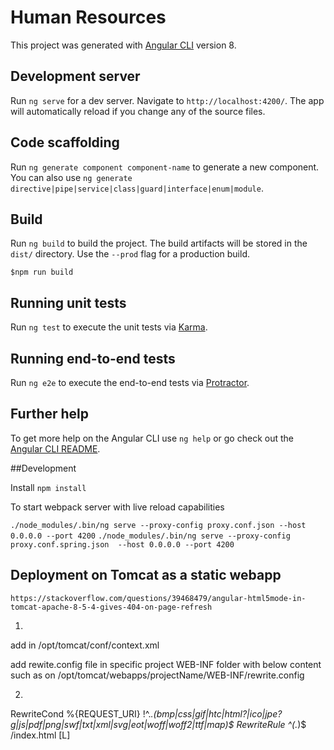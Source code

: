 # Human Resources

This project was generated with [Angular CLI](https://github.com/angular/angular-cli) version 8.

## Development server

Run `ng serve` for a dev server. Navigate to `http://localhost:4200/`. The app will automatically reload if you change any of the source files.

## Code scaffolding

Run `ng generate component component-name` to generate a new component. You can also use `ng generate directive|pipe|service|class|guard|interface|enum|module`.

## Build

Run `ng build` to build the project. The build artifacts will be stored in the `dist/` directory. Use the `--prod` flag for a production build.

`$npm run build`


## Running unit tests

Run `ng test` to execute the unit tests via [Karma](https://karma-runner.github.io).

## Running end-to-end tests

Run `ng e2e` to execute the end-to-end tests via [Protractor](http://www.protractortest.org/).

## Further help

To get more help on the Angular CLI use `ng help` or go check out the [Angular CLI README](https://github.com/angular/angular-cli/blob/master/README.md).



##Development

Install
`npm install`

To start webpack server with live reload capabilities

`./node_modules/.bin/ng serve --proxy-config proxy.conf.json --host 0.0.0.0 --port 4200`
`./node_modules/.bin/ng serve --proxy-config proxy.conf.spring.json  --host 0.0.0.0 --port 4200`


## Deployment on Tomcat as a static webapp

```
https://stackoverflow.com/questions/39468479/angular-html5mode-in-tomcat-apache-8-5-4-gives-404-on-page-refresh
```

1)
add in /opt/tomcat/conf/context.xml

 <!-- REWRITE VALVE -->
 <Valve className="org.apache.catalina.valves.rewrite.RewriteValve" />
 <!-- // -->  
add rewite.config file in specific project WEB-INF folder with below content such as on /opt/tomcat/webapps/projectName/WEB-INF/rewrite.config

2)
RewriteCond %{REQUEST_URI} !^.*\.(bmp|css|gif|htc|html?|ico|jpe?g|js|pdf|png|swf|txt|xml|svg|eot|woff|woff2|ttf|map)$
RewriteRule ^(.*)$ /index.html [L]
